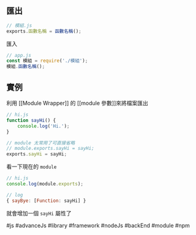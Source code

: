 ## 匯出
```js
// 模組.js
exports.函數名稱 = 函數名稱();
```
匯入
```js
// app.js
const 模組 = require('./模組');
模組.函數名稱();
```
## 實例
利用 [[Module Wrapper]] 的 [[module 參數]]來將檔案匯出
```js
// hi.js
function sayHi() {
	console.log('Hi.');
}

// module 太常用了可直接省略
// module.exports.sayHi = sayHi;
exports.sayHi = sayHi;
```
看一下現在的 `module`
```js
// hi.js
console.log(module.exports);

// log
{ sayBye: [Function: sayHi] }
```
就會增加一個 `sayHi` 屬性了

#js #advanceJs #library #framework #nodeJs #backEnd #module #npm